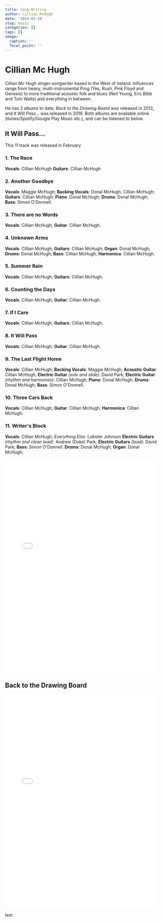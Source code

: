 ```yaml
---
title: Song-Writing
author: Cillian McHugh
date: '2019-03-18'
slug: music
categories: []
tags: []
image:
  caption: ''
  focal_point: ''
---
```


# Cillian Mc Hugh

Cillian Mc Hugh singer-songwriter based in the West of Ireland. Influences range from heavy, multi-instrumental Prog (Yes, Rush, Pink Floyd and Genesis) to more traditional acoustic folk and blues (Neil Young, Eric Bibb and Tom Waits) and everything in between.

He has 2 albums to date: *Back to the Drawing Board* was released in 2012, and *It Will Pass...* was released in 2019. Both albums are available online (itunes/Spotify/Google Play Music etc.), and can be listened to below.

## It Will Pass...

This 11 track was released in February 

### 1. The Race
**Vocals**: Cillian McHugh
**Guitars**: Cillian McHugh

### 2. Another Goodbye
**Vocals**: Maggie McHugh;
**Backing Vocals**: Donal McHugh, Cillian McHugh;
**Guitars**: Cillian McHugh;
**Piano**: Donal McHugh;
**Drums**: Donal McHugh;
**Bass**: Simon O'Donnell.

### 3. There are no Words
**Vocals**: Cillian McHugh;
**Guitar**: Cillian McHugh.

### 4. Unknown Arms
**Vocals**: Cillian McHugh;
**Guitars**: Cillian McHugh;
**Organ**: Donal McHugh;
**Drums**: Donal McHugh;
**Bass**: Cillian McHugh;
**Harmonica**: Cillian McHugh.

### 5. Summer Rain
**Vocals**: Cillian McHugh;
**Guitars**: Cillian McHugh.


### 6. Counting the Days
**Vocals**: Cillian McHugh;
**Guitar**: Cillian McHugh.

### 7. If I Care
**Vocals**: Cillian McHugh;
**Guitars**: Cillian McHugh.


### 8. It Will Pass
**Vocals**: Cillian McHugh;
**Guitar**: Cillian McHugh.

### 9. The Last Flight Home
**Vocals**: Cillian McHugh;
**Backing Vocals**: Maggie McHugh;
**Acoustic Guitar**: Cillian McHugh;
**Electric Guitar** *(solo and slide)*: David Park;
**Electric Guitar** *(rhythm and harmonies)*: Cillian McHugh;
**Piano**: Donal McHugh;
**Drums**: Donal McHugh;
**Bass**: Simon O'Donnell.

### 10. Three Cars Back
**Vocals**: Cillian McHugh;
**Guitar**: Cillian McHugh;
**Harmonica**: Cillian McHugh.

### 11. Writer's Block
**Vocals**: Cillian McHugh;
*Everything Else*: Lobster Johnson
**Electric Guitars** *(rhythm and clean lead)*: Andrew (Duke) Park;
**Electric Guitars** *(lead)*: David Park;
**Bass**: Simon O'Donnell.
**Drums**: Donal McHugh;
**Organ**: Donal McHugh;


<div style="max-width:600px;max-height:785px;min-width:300px;"><div style="position: relative;height: 0;overflow: hidden;padding-bottom:100%; padding-top:200px;"><iframe name="album" style="position:absolute;top:0px;left:0px;width:100%;height:100%;border:0px;" src="//widget.cdbaby.com/50ff368a-5ac1-41ab-b9eb-997924a3fae1/album/dark/transparent"></iframe></div></div>



## Back to the Drawing Board

<div style="max-width:600px;max-height:785px;min-width:300px;"><div style="position: relative;height: 0;overflow: hidden;padding-bottom:100%; padding-top:200px;"><iframe name="album" style="position:absolute;top:0px;left:0px;width:100%;height:100%;border:0px;" src="//widget.cdbaby.com/3c6d1c79-768d-4cb0-80f4-a91523aa49aa/album/dark/transparent"></iframe></div></div>

test
